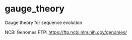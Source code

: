 # gauge_theory
Gauge theory for sequence evolution

NCBI Genomes FTP: https://ftp.ncbi.nlm.nih.gov/genomes/
